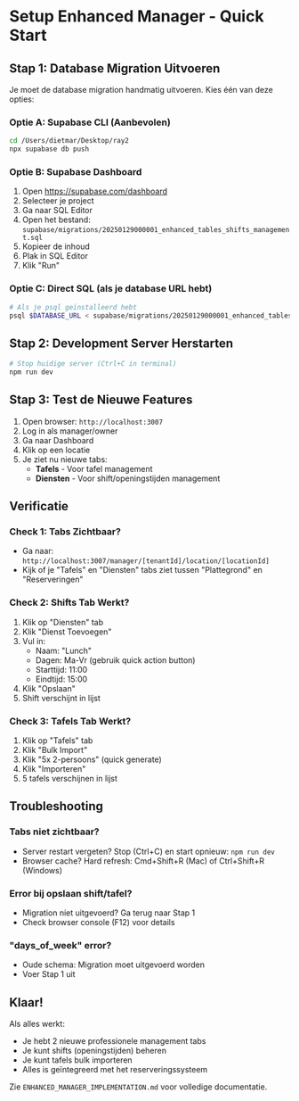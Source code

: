# Setup Enhanced Manager - Quick Start

## Stap 1: Database Migration Uitvoeren

Je moet de database migration handmatig uitvoeren. Kies één van deze opties:

### Optie A: Supabase CLI (Aanbevolen)

```bash
cd /Users/dietmar/Desktop/ray2
npx supabase db push
```

### Optie B: Supabase Dashboard

1. Open https://supabase.com/dashboard
2. Selecteer je project
3. Ga naar SQL Editor
4. Open het bestand: `supabase/migrations/20250129000001_enhanced_tables_shifts_management.sql`
5. Kopieer de inhoud
6. Plak in SQL Editor
7. Klik "Run"

### Optie C: Direct SQL (als je database URL hebt)

```bash
# Als je psql geïnstalleerd hebt
psql $DATABASE_URL < supabase/migrations/20250129000001_enhanced_tables_shifts_management.sql
```

## Stap 2: Development Server Herstarten

```bash
# Stop huidige server (Ctrl+C in terminal)
npm run dev
```

## Stap 3: Test de Nieuwe Features

1. Open browser: `http://localhost:3007`
2. Log in als manager/owner
3. Ga naar Dashboard
4. Klik op een locatie
5. Je ziet nu nieuwe tabs:
   - **Tafels** - Voor tafel management
   - **Diensten** - Voor shift/openingstijden management

## Verificatie

### Check 1: Tabs Zichtbaar?
- Ga naar: `http://localhost:3007/manager/[tenantId]/location/[locationId]`
- Kijk of je "Tafels" en "Diensten" tabs ziet tussen "Plattegrond" en "Reserveringen"

### Check 2: Shifts Tab Werkt?
1. Klik op "Diensten" tab
2. Klik "Dienst Toevoegen"
3. Vul in:
   - Naam: "Lunch"
   - Dagen: Ma-Vr (gebruik quick action button)
   - Starttijd: 11:00
   - Eindtijd: 15:00
4. Klik "Opslaan"
5. Shift verschijnt in lijst

### Check 3: Tafels Tab Werkt?
1. Klik op "Tafels" tab
2. Klik "Bulk Import"
3. Klik "5x 2-persoons" (quick generate)
4. Klik "Importeren"
5. 5 tafels verschijnen in lijst

## Troubleshooting

### Tabs niet zichtbaar?
- Server restart vergeten? Stop (Ctrl+C) en start opnieuw: `npm run dev`
- Browser cache? Hard refresh: Cmd+Shift+R (Mac) of Ctrl+Shift+R (Windows)

### Error bij opslaan shift/tafel?
- Migration niet uitgevoerd? Ga terug naar Stap 1
- Check browser console (F12) voor details

### "days_of_week" error?
- Oude schema: Migration moet uitgevoerd worden
- Voer Stap 1 uit

## Klaar!

Als alles werkt:
- Je hebt 2 nieuwe professionele management tabs
- Je kunt shifts (openingstijden) beheren
- Je kunt tafels bulk importeren
- Alles is geïntegreerd met het reserveringssysteem

Zie `ENHANCED_MANAGER_IMPLEMENTATION.md` voor volledige documentatie.

